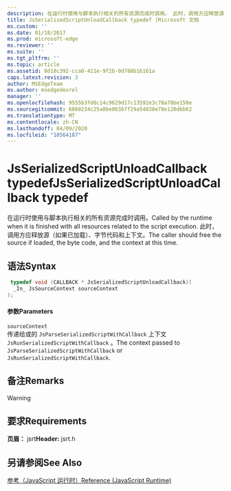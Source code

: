 ```yaml
---
description: 在运行时使用与脚本执行相关的所有资源完成时调用。 此时，调用方应释放源（如果已加载）、字节代码和上下文。
title: JsSerializedScriptUnloadCallback typedef |Microsoft 文档
ms.custom: ''
ms.date: 01/18/2017
ms.prod: microsoft-edge
ms.reviewer: ''
ms.suite: ''
ms.tgt_pltfrm: ''
ms.topic: article
ms.assetid: 8d18c392-cca0-411e-9f2b-0d788b16161a
caps.latest.revision: 3
author: MSEdgeTeam
ms.author: msedgedevrel
manager: ''
ms.openlocfilehash: 9555b3fd8c14c9629d17c13592e3c78a78be150e
ms.sourcegitcommit: 6860234c25a8be863b7f29a54838e78e120dbb62
ms.translationtype: MT
ms.contentlocale: zh-CN
ms.lasthandoff: 04/09/2020
ms.locfileid: "10564187"
---
```

# <span data-ttu-id="ab666-104">JsSerializedScriptUnloadCallback typedef</span><span class="sxs-lookup"><span data-stu-id="ab666-104">JsSerializedScriptUnloadCallback typedef</span></span>
<span data-ttu-id="ab666-105">在运行时使用与脚本执行相关的所有资源完成时调用。</span><span class="sxs-lookup"><span data-stu-id="ab666-105">Called by the runtime when it is finished with all resources related to the script execution.</span></span> <span data-ttu-id="ab666-106">此时，调用方应释放源（如果已加载）、字节代码和上下文。</span><span class="sxs-lookup"><span data-stu-id="ab666-106">The caller should free the source if loaded, the byte code, and the context at this time.</span></span>  
  
## <span data-ttu-id="ab666-107">语法</span><span class="sxs-lookup"><span data-stu-id="ab666-107">Syntax</span></span>  
  
```cpp  
 typedef void (CALLBACK * JsSerializedScriptUnloadCallback)(  
  _In_ JsSourceContext sourceContext  
);  
```  
  
#### <span data-ttu-id="ab666-108">参数</span><span class="sxs-lookup"><span data-stu-id="ab666-108">Parameters</span></span>  
 `sourceContext`  
 <span data-ttu-id="ab666-109">传递给或的 `JsParseSerializedScriptWithCallback` 上下文 `JsRunSerializedScriptWithCallback` 。</span><span class="sxs-lookup"><span data-stu-id="ab666-109">The context passed to `JsParseSerializedScriptWithCallback` or `JsRunSerializedScriptWithCallback`.</span></span>  
  
## <span data-ttu-id="ab666-110">备注</span><span class="sxs-lookup"><span data-stu-id="ab666-110">Remarks</span></span>  
  
> [!WARNING]
## <span data-ttu-id="ab666-111">要求</span><span class="sxs-lookup"><span data-stu-id="ab666-111">Requirements</span></span>  
 <span data-ttu-id="ab666-112">**页眉：** jsrt</span><span class="sxs-lookup"><span data-stu-id="ab666-112">**Header:** jsrt.h</span></span>  
  
## <span data-ttu-id="ab666-113">另请参阅</span><span class="sxs-lookup"><span data-stu-id="ab666-113">See Also</span></span>  
 [<span data-ttu-id="ab666-114">参考（JavaScript 运行时）</span><span class="sxs-lookup"><span data-stu-id="ab666-114">Reference (JavaScript Runtime)</span></span>](../chakra-hosting/reference-javascript-runtime.md)